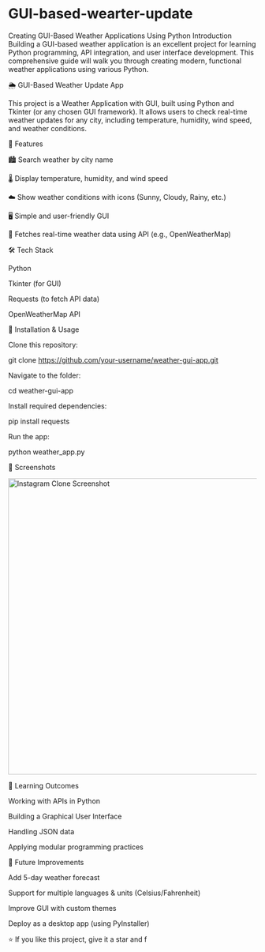# GUI-based-wearter-update
Creating GUI-Based Weather Applications Using Python Introduction Building a GUI-based weather application is an excellent project for learning Python programming, API integration, and user interface development. This comprehensive guide will walk you through creating modern, functional weather applications using various Python.

🌦️ GUI-Based Weather Update App

This project is a Weather Application with GUI, built using Python and Tkinter (or any chosen GUI framework).
It allows users to check real-time weather updates for any city, including temperature, humidity, wind speed, and weather conditions.

🚀 Features

🏙️ Search weather by city name

🌡️ Display temperature, humidity, and wind speed

☁️ Show weather conditions with icons (Sunny, Cloudy, Rainy, etc.)

🖥️ Simple and user-friendly GUI

📡 Fetches real-time weather data using API (e.g., OpenWeatherMap)

🛠️ Tech Stack

Python

Tkinter (for GUI)

Requests (to fetch API data)

OpenWeatherMap API

📂 Installation & Usage

Clone this repository:

git clone https://github.com/your-username/weather-gui-app.git


Navigate to the folder:

cd weather-gui-app


Install required dependencies:

pip install requests


Run the app:

python weather_app.py

📸 Screenshots

<img src="./images/screenshot.png" alt="Instagram Clone Screenshot" width="600">

🎯 Learning Outcomes

Working with APIs in Python

Building a Graphical User Interface

Handling JSON data

Applying modular programming practices

🌟 Future Improvements

Add 5-day weather forecast

Support for multiple languages & units (Celsius/Fahrenheit)

Improve GUI with custom themes

Deploy as a desktop app (using PyInstaller)

⭐ If you like this project, give it a star and f
